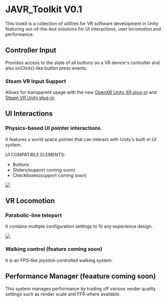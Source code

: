 # JAVR_Toolkit V0.1
This tookit is a collection of utilities for VR software development in Unity featuring out-of-the-box solutions for UI interactions, user locomotion and performance. 

## Controller Input

Provides access to the state of all buttons on a VR device's controller and also onClick()-like button press events.

### Steam VR Input Support

Allows for transparent usage with the new [OpenXR Unity XR plug-in](https://github.com/ValveSoftware/unity-xr-plugin) and [Steam VR Unity plug-in](https://github.com/ValveSoftware/steamvr_unity_plugin/releases/tag/2.6.0b4Integration).

## UI Interactions
### Physics-based UI pointer interactions
It features a world space pointer that can interact with Unity's built-in UI system.

UI COMPATIBLE ELEMENTS:
* Buttons
* Sliders(support coming soon)
* Checkboxes(support coming soon)

![](https://jacdeveloper.com/images/JAVR_2_opt.gif)

## VR Locomotion

### Parabolic-line teleport
It contains multiple configuration settings to fit any experience design.

![](https://jacdeveloper.com/images/JAVR_3.gif)

### Walking control (feature coming soon)
It is an FPS-like joystick-controlled walking system.

## Performance Manager (feaature coming soon)
This system manages performance by trading off various render quality settings such as render scale and FFR where available.
